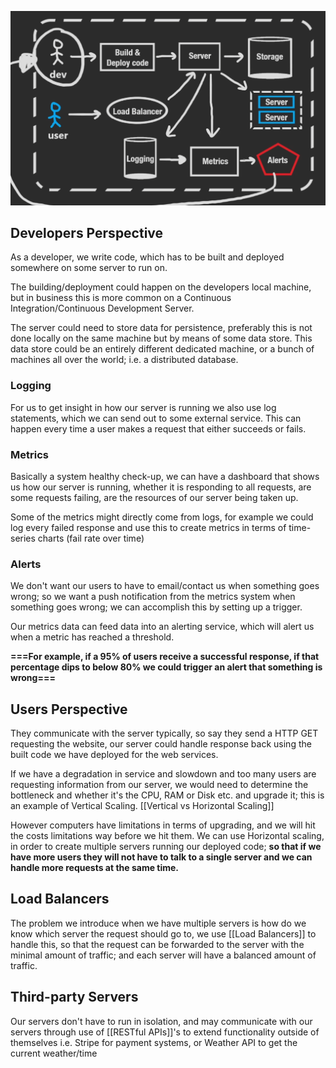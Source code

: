 ![](assets/b49388e383e8a2ee2b8d8b1b314f2bc0.png)

## Developers Perspective
As a developer, we write code, which has to be built and deployed somewhere on some server to run on.

The building/deployment could happen on the developers local machine, but in business this is more common on a Continuous Integration/Continuous Development Server.

The server could need to store data for persistence, preferably this is not done locally on the same machine but by means of some data store. This data store could be an entirely different dedicated machine, or a bunch of machines all over the world; i.e. a distributed database.
### Logging
For us to get insight in how our server is running we also use log statements, which we can send out to some external service. This can happen every time a user makes a request that either succeeds or fails.
### Metrics
Basically a system healthy check-up, we can have a dashboard that shows us how our server is running, whether it is responding to all requests, are some requests failing, are the resources of our server being taken up.

Some of the metrics might directly come from logs, for example we could log every failed response and use this to create metrics in terms of time-series charts (fail rate over time)
### Alerts
We don't want our users to have to email/contact us when something goes wrong; so we want a push notification from the metrics system when something goes wrong; we can accomplish this by setting up a trigger.

Our metrics data can feed data into an alerting service, which will alert us when a metric has reached a threshold.

**===For example, if a 95% of users receive a successful response, if that percentage dips to below 80% we could trigger an alert that something is wrong===**
## Users Perspective
They communicate with the server typically, so say they send a HTTP GET requesting the website, our server could handle response back using the built code we have deployed for the web services.

If we have a degradation in service and slowdown and too many users are requesting information from our server, we would need to determine the bottleneck and whether it's the CPU, RAM or Disk etc. and upgrade it; this is an example of Vertical Scaling. [[Vertical vs Horizontal Scaling]]

However computers have limitations in terms of upgrading, and we will hit the costs limitations way before we hit them. We can use Horizontal scaling, in order to create multiple servers running our deployed code; **so that if we have more users they will not have to talk to a single server and we can handle more requests at the same time.**

## Load Balancers

The problem we introduce when we have multiple servers is how do we know which server the request should go to, we use [[Load Balancers]] to handle this, so that the request can be forwarded to the server with the minimal amount of traffic; and each server will have a balanced amount of traffic.

## Third-party Servers

Our servers don't have to run in isolation, and may communicate with our servers through use of [[RESTful APIs]]'s to extend functionality outside of themselves i.e. Stripe for payment systems, or Weather API to get the current weather/time
